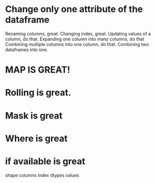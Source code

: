 # Change only one attribute of the dataframe

Renaming columns, great.
Changing index, great.
Updating values of a column, do that.
Expanding one column into many columns, do that
Combining multiple columns into one column, do that.
Combining two dataframes into one.




# MAP IS GREAT!
# Rolling is great.
# Mask is great
# Where is great
# if available is great



shape
columns
index
dtypes
values